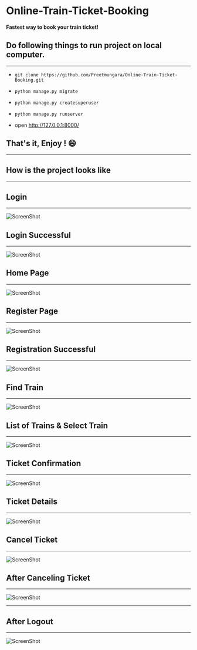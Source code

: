# **Online-Train-Ticket-Booking**
**Fastest way to book your train ticket!**

## **Do following things to run project on local computer.**
***

* `git clone https://github.com/Preetmungara/Online-Train-Ticket-Booking.git`

* `python manage.py migrate`

* `python manage.py createsuperuser`

* `python manage.py runserver`

* open http://127.0.0.1:8000/


## **That's it, Enjoy ! :smile:**

***

## **How is the project looks like** 
---

## **Login**

---


![ScreenShot](./UI/login.PNG)

## **Login Successful**

---


![ScreenShot](./UI/login_success.PNG)

## **Home Page**
---

![ScreenShot](./UI/dash.PNG)

## **Register Page**

---


![ScreenShot](./UI/reg.PNG)

## **Registration Successful**

---


![ScreenShot](./UI/reg_success.PNG)


## **Find Train**

---


![ScreenShot](./UI/find_train.PNG)


## **List of Trains & Select Train**

---


![ScreenShot](./UI/list_train.PNG)


## **Ticket Confirmation**

---


![ScreenShot](./UI/confirm.PNG)


## **Ticket Details**

---


![ScreenShot](./UI/bill_details.PNG)


## **Cancel Ticket**

---


![ScreenShot](./UI/before_del.PNG)


## **After Canceling Ticket**

---


![ScreenShot](./UI/after_del.PNG)

---


## **After Logout**

---


![ScreenShot](./UI/after_logout.PNG)